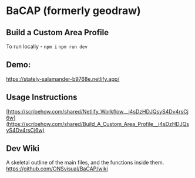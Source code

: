 # BaCAP (formerly geodraw)
## Build a Custom Area Profile

To run locally - 
`npm i`
`npm run dev`


## Demo:
https://stately-salamander-b9768e.netlify.app/

## Usage Instructions
[https://scribehow.com/shared/Netlify_Workflow__i4sDzHDJQsyS4Dv4rsCj6w](https://scribehow.com/shared/Build_A_Custom_Area_Profile__i4sDzHDJQsyS4Dv4rsCj6w)

## Dev Wiki
A skeletal outline of the main files, and the functions inside them. 
https://github.com/ONSvisual/BaCAP/wiki
